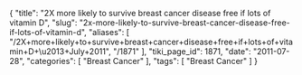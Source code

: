 {
    "title": "2X more likely to survive breast cancer disease free if lots of vitamin D",
    "slug": "2x-more-likely-to-survive-breast-cancer-disease-free-if-lots-of-vitamin-d",
    "aliases": [
        "/2X+more+likely+to+survive+breast+cancer+disease+free+if+lots+of+vitamin+D+\u2013+July+2011",
        "/1871"
    ],
    "tiki_page_id": 1871,
    "date": "2011-07-28",
    "categories": [
        "Breast Cancer"
    ],
    "tags": [
        "Breast Cancer"
    ]
}